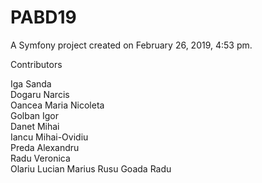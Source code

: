 PABD19
======

A Symfony project created on February 26, 2019, 4:53 pm.

Contributors

Iga Sanda  
Dogaru Narcis  
Oancea Maria Nicoleta  
Golban Igor  
Danet Mihai  
Iancu Mihai-Ovidiu  
Preda Alexandru  
Radu Veronica  
Olariu Lucian
Marius Rusu
Goada Radu

